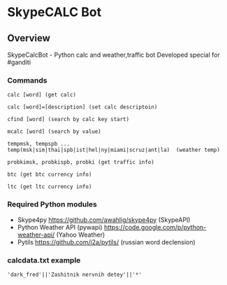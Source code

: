 # SkypeCALC Bot

## Overview

SkypeCalcBot - Python calc and weather,traffic bot
Developed special for #ganditi

### Commands
```
calc [word] (get calc)

calc [word]=[description] (set calc descriptoin)

cfind [word] (search by calc key start)

mcalc [word] (search by value)

tempmsk, tempspb ... temp(msk|sim|thai|spb|ist|hel|ny|miami|scruz|ant|la)  (weather temp)

probkimsk, probkispb, probki (get traffic info)

btc (get btc currency info)

ltc (get ltc currency info)
```
### Required Python modules

* Skype4py <https://github.com/awahlig/skype4py> (SkypeAPI)
* Python Weather API (pywapi) <https://code.google.com/p/python-weather-api/>
(Yahoo Weather)
* Pytils <https://github.com/j2a/pytils/> (russian word declension)


### calcdata.txt example
```
'dark_fred'||'Zashitnik nervnih detey'||'*'
```
